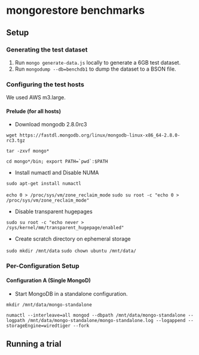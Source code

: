 # mongorestore benchmarks

## Setup

### Generating the test dataset

1. Run `mongo generate-data.js` locally to generate a 6GB test dataset.
2. Run `mongodump --db=benchdb1` to dump the dataset to a BSON file.

### Configuring the test hosts

We used AWS m3.large.

#### Prelude (for all hosts)

- Download mongodb 2.8.0rc3

```wget https://fastdl.mongodb.org/linux/mongodb-linux-x86_64-2.8.0-rc3.tgz```

```tar -zxvf mongo*```

```cd mongo*/bin; export PATH=`pwd`:$PATH```

- Install numactl and Disable NUMA

```sudo apt-get install numactl```

```echo 0 > /proc/sys/vm/zone_reclaim_mode```
```sudo su root -c "echo 0 > /proc/sys/vm/zone_reclaim_mode"```

- Disable transparent hugepages

```sudo su root -c "echo never > /sys/kernel/mm/transparent_hugepage/enabled"```

- Create scratch directory on ephemeral storage

```sudo mkdir /mnt/data```
```sudo chown ubuntu /mnt/data/```

### Per-Configuration Setup

#### Configuration A (Single MongoD)

- Start MongoDB in a standalone configuration.

```mkdir /mnt/data/mongo-standalone```

```numactl --interleave=all mongod --dbpath /mnt/data/mongo-standalone --logpath /mnt/data/mongo-standalone/mongo-standalone.log --logappend --storageEngine=wiredtiger --fork```


## Running a trial
